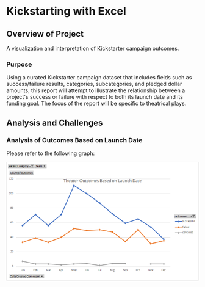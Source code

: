 #  Kickstarting with Excel

## Overview of Project
A visualization and interpretation of Kickstarter campaign outcomes.

### Purpose
Using a curated Kickstarter campaign dataset that includes fields such as success/failure results, categories, subcategories, and pledged dollar amounts, this report will attempt to illustrate the relationship between a project's success or failure with respect to both its launch date and its funding goal.  The focus of the report will be specific to theatrical plays.

## Analysis and Challenges

### Analysis of Outcomes Based on Launch Date

Please refer to the following graph:

![Theater Outcomes vs Launch](https://github.com/amitchub/kickstarter-analysis/blob/main/Theater_Outcomes_vs_Launch.png)

